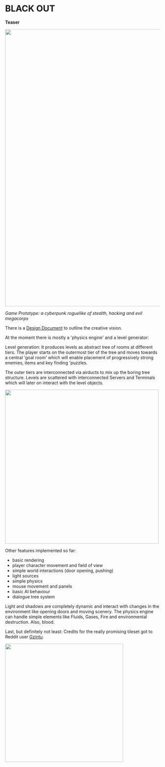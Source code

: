 # BLACK OUT


**Teaser**

<p align="left">
  <img src="https://github.com/Nephas/runner-rl/blob/master/gif/demo.gif" width="900"/>
</p>

*Game Prototype: a cyberpunk roguelike of stealth, hacking and evil megacorps*

There is a [Design Document](https://github.com/Nephas/runner-rl/blob/master/docs/design.pdf) to 
outline the creative vision.

At the moment there is mostly a 'physics engine' and a level generator:

Level generation:
It produces levels as abstract tree of rooms at different tiers. The player starts on 
the outermost tier of the tree and moves towards a central 'goal room' which will enable 
placement of progressively strong enemies, items and key finding 'puzzles.

The outer tiers are interconnected via airducts to mix up the boring tree structure.
Levels are scattered with interconnected Servers and Terminals which will later on interact 
with the level objects.

<p align="left">
  <img src="https://github.com/Nephas/runner-rl/blob/master/gif/levelgen.gif" width="500"/>
</p>

Other features implemented so far:

* basic rendering
* player character movement and field of view
* simple world interactions (door opening, pushing)
* light sources
* simple physics
* mouse movement and panels
* basic AI behaviour
* dialogue tree system

Light and shadows are completely dynamic and interact with changes in the environment like 
opening doors and moving scenery. The physics engine can handle simple elements like Fluids, 
Gases, Fire and environmental destruction. Also, blood.

Last, but definitely not least: Credits for the really promising tileset got to Reddit user [Gzintu](https://www.reddit.com/user/gzintu).

<p align="left">
  <img src="https://github.com/Nephas/runner-rl/blob/master/graphics/exp_24x24.png" width="384"/>
</p>
